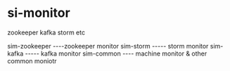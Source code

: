 si-monitor
====
zookeeper kafka storm etc 

sim-zookeeper ----zookeeper monitor
sim-storm ----- storm monitor
sim-kafka ----- kafka monitor
sim-common ---- machine monitor & other common moniotr